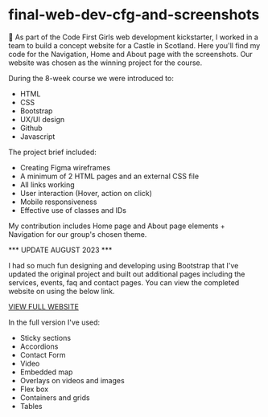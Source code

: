 # final-web-dev-cfg-and-screenshots
🌟 As part of the Code First Girls web development kickstarter, I worked in a team to build a concept website for a Castle in Scotland. Here you'll find my code for the Navigation, Home and About page with the screenshots. Our website was chosen as the winning project for the course.

During the 8-week course we were introduced to:
- HTML
- CSS
- Bootstrap
- UX/UI design
- Github
- Javascript

The project brief included:
- Creating Figma wireframes
- A minimum of 2 HTML pages and an external CSS file
- All links working
- User interaction (Hover, action on click)
- Mobile responsiveness
- Effective use of classes and IDs

My contribution includes Home page and About page elements + Navigation for our group's chosen theme. 

*** UPDATE AUGUST 2023 ***

I had so much fun designing and developing using Bootstrap that I've updated the original project and built out additional pages including the services, events, faq and contact pages. You can view the completed website on using the below link. 

[VIEW FULL WEBSITE](https://faria-code.github.io/pembrook-castle-concept-project/)

In the full version I've used:
- Sticky sections
- Accordions
- Contact Form
- Video
- Embedded map
- Overlays on videos and images
- Flex box
- Containers and grids
- Tables
